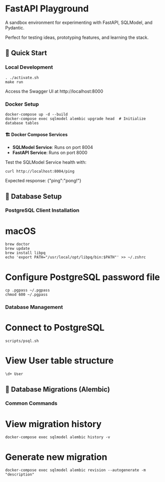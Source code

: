 # FastAPI Playground
A sandbox environment for experimenting with FastAPI, SQLModel,
and Pydantic.

Perfect for testing ideas, prototyping features, and learning the stack.

## 🚀 Quick Start
### Local Development
    . ./activate.sh
    make run

Access the Swagger UI at http://localhost:8000

### Docker Setup
    docker-compose up -d --build
    docker-compose exec sqlmodel alembic upgrade head  # Initialize database tables

#### 🏗️ Docker Compose Services
- **SQLModel Service**: Runs on port 8004
- **FastAPI Service**: Runs on port 8000

Test the SQLModel Service health with:

    curl http://localhost:8004/ping

Expected response: {"ping":"pong!"}

## 💾 Database Setup

### PostgreSQL Client Installation
# macOS
    brew doctor
    brew update
    brew install libpq
    echo 'export PATH="/usr/local/opt/libpq/bin:$PATH"' >> ~/.zshrc

# Configure PostgreSQL password file
    cp .pgpass ~/.pgpass
    chmod 600 ~/.pgpass

### Database Management
# Connect to PostgreSQL
    scripts/psql.sh

# View User table structure
    \d+ User

## 🔄 Database Migrations (Alembic)

### Common Commands
# View migration history
    docker-compose exec sqlmodel alembic history -v

# Generate new migration
    docker-compose exec sqlmodel alembic revision --autogenerate -m "description"
